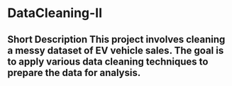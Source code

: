 # DataCleaning-II
## Short Description  This project involves cleaning a messy dataset of EV vehicle sales. The goal is to apply various data cleaning techniques to prepare the data for analysis.
